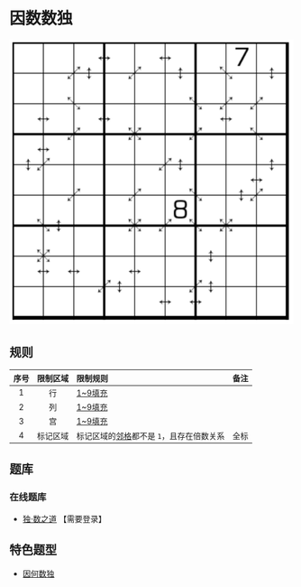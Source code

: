 # 因数数独

![题](../../../../../images/sudoku/因数数独.png)

## 规则

| 序号  | 限制区域 | 限制规则                     | 备注  |
|:---:|:----:|:-------------------------|:---:|
|  1  |  行   | [1~9填充]                  |     |
|  2  |  列   | [1~9填充]                  |     |
|  3  |  宫   | [1~9填充]                  |     |
|  4  | 标记区域 | 标记区域的[邻格]都不是 `1`，且存在倍数关系 | 全标  |

## 题库

### 在线题库

- [独·数之道](http://www.sudokufans.org.cn/lx/game.index.php?type=29) 【需要登录】

## 特色题型

- [因何数独](因何数独.md)

[1~9填充]: ../../../../../rules.md#1to9填充
[邻格]: ../../../../../rules.md#邻格
